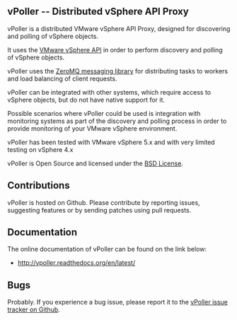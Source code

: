 ## vPoller -- Distributed vSphere API Proxy

vPoller is a distributed VMware vSphere API Proxy, designed for
discovering and polling of vSphere objects.

It uses the [VMware vSphere API](https://www.vmware.com/support/developer/vc-sdk/)
in order to perform discovery and polling of vSphere objects.

vPoller uses the [ZeroMQ messaging library](http://zeromq.org/) for
distributing tasks to workers and load balancing of client requests.

vPoller can be integrated with other systems, which require access to
vSphere objects, but do not have native support for it.

Possible scenarios where vPoller could be used is integration with
monitoring systems as part of the discovery and polling process
in order to provide monitoring of your VMware vSphere environment.

vPoller has been tested with VMware vSphere 5.x and with very limited
testing on vSphere 4.x

vPoller is Open Source and licensed under the [BSD License](http://opensource.org/licenses/BSD-2-Clause).

## Contributions

vPoller is hosted on Github. Please contribute by reporting issues,
suggesting features or by sending patches using pull requests.

## Documentation

The online documentation of vPoller can be found on the link below:

* http://vpoller.readthedocs.org/en/latest/

## Bugs

Probably. If you experience a bug issue, please report it to the
[vPoller issue tracker on Github](https://github.com/dnaeon/py-vpoller/issues).
